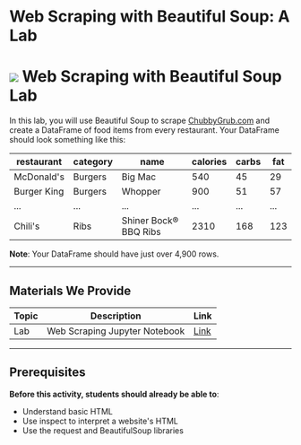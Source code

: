 # Web Scraping with Beautiful Soup: A Lab

<!---
Questions? Comments?:
1. Log an issue to this repo to alert us of a problem.
2. Suggest an edit yourself by forking this repo, making edits, and submitting a pull request with your changes back to our master branch.
3. Reach out to the data team on Slack and share your thoughts!
--->

# ![](https://ga-dash.s3.amazonaws.com/production/assets/logo-9f88ae6c9c3871690e33280fcf557f33.png) Web Scraping with Beautiful Soup Lab

<!--- Unit and sequence information. This template is an instructor-facing description for a given activity or lab. --->

In this lab, you will use Beautiful Soup to scrape [ChubbyGrub.com](http://chubbygrub.com) and create a DataFrame of food items from every restaurant. Your DataFrame should look something like this:

| restaurant | category | name    | calories | carbs | fat |
|------------|----------|---------|----------|-------|-----|
| McDonald's | Burgers  | Big Mac | 540      | 45    | 29  |
| Burger King | Burgers  | Whopper | 900      | 51    | 57  |
| ... | ...  | ... | ...      | ...    | ...  |
| Chili's | Ribs  | Shiner Bock® BBQ Ribs | 2310      | 168    | 123  |


**Note**: Your DataFrame should have just over 4,900 rows.

---

## Materials We Provide
<!--- This section is a table of contents for the activity. The table structure breaks down repo resources into types, distinguishing between  notebooks and supporting materials. Note that the table below demonstrates the total possible range of materials; most lessons won't require all of the categories below. Also note that every item in the repo should get its own line and link, like the example shown for data. --->

| Topic | Description | Link |
| --- | --- | --- |
| Lab |  Web Scraping Jupyter Notebook | [Link](./BeautifulSoup.ipynb)|

---

## Prerequisites
<!--- This section explains the relevant prerequisites; in other words, what do students need to know to be able to benefit and perform the tasks required in this activity/lab? List all relevant skills or prior learning objectives --->

**Before this activity, students should already be able to**:
- Understand basic HTML
- Use inspect to interpret a website's HTML
- Use the request and BeautifulSoup libraries
